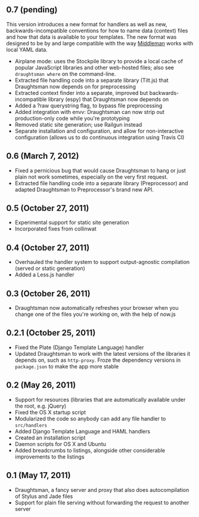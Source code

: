 ## 0.7 (pending)

This version introduces a new format for handlers as well as new, backwards-incompatible conventions for how to name data (context) files and how that data is available to your templates. The new format was designed to be by and large compatible with the way [Middleman](http://middlemanapp.com/guides/local-yaml-data) works with local YAML data.

* Airplane mode: uses the Stockpile library to provide a local cache of popular JavaScript libraries and other web-hosted files; also see `draughtsman where` on the command-line.
* Extracted file handling code into a separate library (Tilt.js) that Draughtsman now depends on for preprocessing
* Extracted context finder into a separate, improved but backwards-incompatible library (espy) that Draughtsman now depends on
* Added a ?raw querystring flag, to bypass file preprocessing
* Added integration with envv: Draughtsman can now strip out production-only code while you're prototyping
* Removed static site generation; use Railgun instead
* Separate installation and configuration, and allow for non-interactive configuration (allows us to do continuous integration using Travis CI)

## 0.6 (March 7, 2012)

* Fixed a pernicious bug that would cause Draughtsman to hang or just plain not work sometimes, especially on the very first request.
* Extracted file handling code into a separate library (Preprocessor) and adapted Draughtsman to Preprocessor's brand new API.

## 0.5 (October 27, 2011)

* Experimental support for static site generation
* Incorporated fixes from collinwat

## 0.4 (October 27, 2011)

* Overhauled the handler system to support output-agnostic compilation (served or static generation)
* Added a Less.js handler

## 0.3 (October 26, 2011)

* Draughtsman now automatically refreshes your browser when you change one of the files you're working on, with the help of now.js

## 0.2.1 (October 25, 2011)

* Fixed the Plate (Django Template Language) handler
* Updated Draughtsman to work with the latest versions of the libraries it depends on, such as `http-proxy`. Froze the dependency versions in `package.json` to make the app more stable

## 0.2 (May 26, 2011)

* Support for resources (libraries that are automatically available under the root, e.g. jQuery)
* Fixed the OS X startup script
* Modularized the code so anybody can add any file handler to `src/handlers`
* Added Django Template Language and HAML handlers
* Created an installation script
* Daemon scripts for OS X and Ubuntu
* Added breadcrumbs to listings, alongside other considerable improvements to the listings

## 0.1 (May 17, 2011)

* Draughtsman, a fancy server and proxy that also does autocompilation of Stylus and Jade files
* Support for plain file serving without forwarding the request to another server
